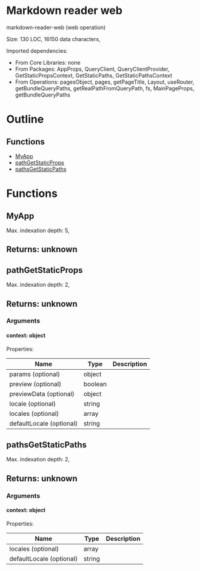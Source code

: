 # Markdown reader web

markdown-reader-web (web operation)

Size: 130 LOC, 16150 data characters, 
 
Imported dependencies:

- From Core Libraries: none
- From Packages: AppProps, QueryClient, QueryClientProvider, GetStaticPropsContext, GetStaticPaths, GetStaticPathsContext
- From Operations: pagesObject, pages, getPageTitle, Layout, useRouter, getBundleQueryPaths, getRealPathFromQueryPath, fs, MainPageProps, getBundleQueryPaths

# Outline

## Functions

- [MyApp](#MyApp)
- [pathGetStaticProps](#pathGetStaticProps)
- [pathsGetStaticPaths](#pathsGetStaticPaths)



# Functions

## MyApp

Max. indexation depth: 5, 



## Returns: unknown

## pathGetStaticProps

Max. indexation depth: 2, 



## Returns: unknown

### Arguments

#### context: object





Properties: 

 | Name | Type | Description |
|---|---|---|
| params (optional) | object |  |
| preview (optional) | boolean |  |
| previewData (optional) | object |  |
| locale (optional) | string |  |
| locales (optional) | array |  |
| defaultLocale (optional) | string |  |


## pathsGetStaticPaths

Max. indexation depth: 2, 



## Returns: unknown

### Arguments

#### context: object





Properties: 

 | Name | Type | Description |
|---|---|---|
| locales (optional) | array |  |
| defaultLocale (optional) | string |  |


